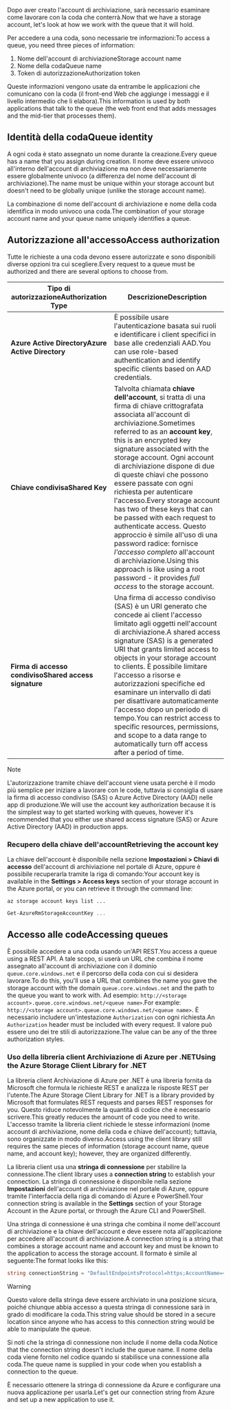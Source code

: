 <span data-ttu-id="f483e-101">Dopo aver creato l'account di archiviazione, sarà necessario esaminare come lavorare con la coda che conterrà.</span><span class="sxs-lookup"><span data-stu-id="f483e-101">Now that we have a storage account, let's look at how we work with the queue that it will hold.</span></span>

<span data-ttu-id="f483e-102">Per accedere a una coda, sono necessarie tre informazioni:</span><span class="sxs-lookup"><span data-stu-id="f483e-102">To access a queue, you need three pieces of information:</span></span>

 1. <span data-ttu-id="f483e-103">Nome dell'account di archiviazione</span><span class="sxs-lookup"><span data-stu-id="f483e-103">Storage account name</span></span>
 2. <span data-ttu-id="f483e-104">Nome della coda</span><span class="sxs-lookup"><span data-stu-id="f483e-104">Queue name</span></span>
 3. <span data-ttu-id="f483e-105">Token di autorizzazione</span><span class="sxs-lookup"><span data-stu-id="f483e-105">Authorization token</span></span>

<span data-ttu-id="f483e-106">Queste informazioni vengono usate da entrambe le applicazioni che comunicano con la coda (il front-end Web che aggiunge i messaggi e il livello intermedio che li elabora).</span><span class="sxs-lookup"><span data-stu-id="f483e-106">This information is used by both applications that talk to the queue (the web front end that adds messages and the mid-tier that processes them).</span></span>

## <a name="queue-identity"></a><span data-ttu-id="f483e-107">Identità della coda</span><span class="sxs-lookup"><span data-stu-id="f483e-107">Queue identity</span></span>

<span data-ttu-id="f483e-108">A ogni coda è stato assegnato un nome durante la creazione.</span><span class="sxs-lookup"><span data-stu-id="f483e-108">Every queue has a name that you assign during creation.</span></span> <span data-ttu-id="f483e-109">Il nome deve essere univoco all'interno dell'account di archiviazione ma non deve necessariamente essere globalmente univoco (a differenza del nome dell'account di archiviazione).</span><span class="sxs-lookup"><span data-stu-id="f483e-109">The name must be unique within your storage account but doesn't need to be globally unique (unlike the storage account name).</span></span>

<span data-ttu-id="f483e-110">La combinazione di nome dell'account di archiviazione e nome della coda identifica in modo univoco una coda.</span><span class="sxs-lookup"><span data-stu-id="f483e-110">The combination of your storage account name and your queue name uniquely identifies a queue.</span></span>

## <a name="access-authorization"></a><span data-ttu-id="f483e-111">Autorizzazione all'accesso</span><span class="sxs-lookup"><span data-stu-id="f483e-111">Access authorization</span></span>

<span data-ttu-id="f483e-112">Tutte le richieste a una coda devono essere autorizzate e sono disponibili diverse opzioni tra cui scegliere.</span><span class="sxs-lookup"><span data-stu-id="f483e-112">Every request to a queue must be authorized and there are several options to choose from.</span></span>

| <span data-ttu-id="f483e-113">Tipo di autorizzazione</span><span class="sxs-lookup"><span data-stu-id="f483e-113">Authorization Type</span></span> | <span data-ttu-id="f483e-114">Descrizione</span><span class="sxs-lookup"><span data-stu-id="f483e-114">Description</span></span> |
|--------------------|-------------|
| <span data-ttu-id="f483e-115">**Azure Active Directory**</span><span class="sxs-lookup"><span data-stu-id="f483e-115">**Azure Active Directory**</span></span> | <span data-ttu-id="f483e-116">È possibile usare l'autenticazione basata sui ruoli e identificare i client specifici in base alle credenziali AAD.</span><span class="sxs-lookup"><span data-stu-id="f483e-116">You can use role-based authentication and identify specific clients based on AAD credentials.</span></span> |
| <span data-ttu-id="f483e-117">**Chiave condivisa**</span><span class="sxs-lookup"><span data-stu-id="f483e-117">**Shared Key**</span></span> | <span data-ttu-id="f483e-118">Talvolta chiamata **chiave dell'account**, si tratta di una firma di chiave crittografata associata all'account di archiviazione.</span><span class="sxs-lookup"><span data-stu-id="f483e-118">Sometimes referred to as an **account key**, this is an encrypted key signature associated with the storage account.</span></span> <span data-ttu-id="f483e-119">Ogni account di archiviazione dispone di due di queste chiavi che possono essere passate con ogni richiesta per autenticare l'accesso.</span><span class="sxs-lookup"><span data-stu-id="f483e-119">Every storage account has two of these keys that can be passed with each request to authenticate access.</span></span> <span data-ttu-id="f483e-120">Questo approccio è simile all'uso di una password radice: fornisce _l'accesso completo_ all'account di archiviazione.</span><span class="sxs-lookup"><span data-stu-id="f483e-120">Using this approach is like using a root password - it provides _full access_ to the storage account.</span></span> |
| <span data-ttu-id="f483e-121">**Firma di accesso condiviso**</span><span class="sxs-lookup"><span data-stu-id="f483e-121">**Shared access signature**</span></span> | <span data-ttu-id="f483e-122">Una firma di accesso condiviso (SAS) è un URI generato che concede ai client l'accesso limitato agli oggetti nell'account di archiviazione.</span><span class="sxs-lookup"><span data-stu-id="f483e-122">A shared access signature (SAS) is a generated URI that grants limited access to objects in your storage account to clients.</span></span> <span data-ttu-id="f483e-123">È possibile limitare l'accesso a risorse e autorizzazioni specifiche ed esaminare un intervallo di dati per disattivare automaticamente l'accesso dopo un periodo di tempo.</span><span class="sxs-lookup"><span data-stu-id="f483e-123">You can restrict access to specific resources, permissions, and scope to a data range to automatically turn off access after a period of time.</span></span>  |

> [!NOTE]
> <span data-ttu-id="f483e-124">L'autorizzazione tramite chiave dell'account viene usata perché è il modo più semplice per iniziare a lavorare con le code, tuttavia si consiglia di usare la firma di accesso condiviso (SAS) o Azure Active Directory (AAD) nelle app di produzione.</span><span class="sxs-lookup"><span data-stu-id="f483e-124">We will use the account key authorization because it is the simplest way to get started working with queues, however it's recommended that you either use shared access signature (SAS) or Azure Active Directory (AAD) in production apps.</span></span>

### <a name="retrieving-the-account-key"></a><span data-ttu-id="f483e-125">Recupero della chiave dell'account</span><span class="sxs-lookup"><span data-stu-id="f483e-125">Retrieving the account key</span></span>
 
<span data-ttu-id="f483e-126">La chiave dell'account è disponibile nella sezione **Impostazioni > Chiavi di accesso** dell'account di archiviazione nel portale di Azure, oppure è possibile recuperarla tramite la riga di comando:</span><span class="sxs-lookup"><span data-stu-id="f483e-126">Your account key is available in the **Settings > Access keys** section of your storage account in the Azure portal, or you can retrieve it through the command line:</span></span>

```azurecli
az storage account keys list ...
```

```powershell
Get-AzureRmStorageAccountKey ...
```

## <a name="accessing-queues"></a><span data-ttu-id="f483e-127">Accesso alle code</span><span class="sxs-lookup"><span data-stu-id="f483e-127">Accessing queues</span></span>

<span data-ttu-id="f483e-128">È possibile accedere a una coda usando un'API REST.</span><span class="sxs-lookup"><span data-stu-id="f483e-128">You access a queue using a REST API.</span></span> <span data-ttu-id="f483e-129">A tale scopo, si userà un URL che combina il nome assegnato all'account di archiviazione con il dominio `queue.core.windows.net` e il percorso della coda con cui si desidera lavorare.</span><span class="sxs-lookup"><span data-stu-id="f483e-129">To do this, you'll use a URL that combines the name you gave the storage account with the domain `queue.core.windows.net` and the path to the queue you want to work with.</span></span> <span data-ttu-id="f483e-130">Ad esempio: `http://<storage account>.queue.core.windows.net/<queue name>`.</span><span class="sxs-lookup"><span data-stu-id="f483e-130">For example: `http://<storage account>.queue.core.windows.net/<queue name>`.</span></span> <span data-ttu-id="f483e-131">È necessario includere un'intestazione `Authorization` con ogni richiesta.</span><span class="sxs-lookup"><span data-stu-id="f483e-131">An `Authorization` header must be included with every request.</span></span> <span data-ttu-id="f483e-132">Il valore può essere uno dei tre stili di autorizzazione.</span><span class="sxs-lookup"><span data-stu-id="f483e-132">The value can be any of the three authorization styles.</span></span>

### <a name="using-the-azure-storage-client-library-for-net"></a><span data-ttu-id="f483e-133">Uso della libreria client Archiviazione di Azure per .NET</span><span class="sxs-lookup"><span data-stu-id="f483e-133">Using the Azure Storage Client Library for .NET</span></span>

<span data-ttu-id="f483e-134">La libreria client Archiviazione di Azure per .NET è una libreria fornita da Microsoft che formula le richieste REST e analizza le risposte REST per l'utente.</span><span class="sxs-lookup"><span data-stu-id="f483e-134">The Azure Storage Client Library for .NET is a library provided by Microsoft that formulates REST requests and parses REST responses for you.</span></span> <span data-ttu-id="f483e-135">Questo riduce notevolmente la quantità di codice che è necessario scrivere.</span><span class="sxs-lookup"><span data-stu-id="f483e-135">This greatly reduces the amount of code you need to write.</span></span> <span data-ttu-id="f483e-136">L'accesso tramite la libreria client richiede le stesse informazioni (nome account di archiviazione, nome della coda e chiave dell'account); tuttavia, sono organizzate in modo diverso.</span><span class="sxs-lookup"><span data-stu-id="f483e-136">Access using the client library still requires the same pieces of information (storage account name, queue name, and account key); however, they are organized differently.</span></span>

<span data-ttu-id="f483e-137">La libreria client usa una **stringa di connessione** per stabilire la connessione.</span><span class="sxs-lookup"><span data-stu-id="f483e-137">The client library uses a **connection string** to establish your connection.</span></span> <span data-ttu-id="f483e-138">La stringa di connessione è disponibile nella sezione **Impostazioni** dell'account di archiviazione nel portale di Azure, oppure tramite l'interfaccia della riga di comando di Azure e PowerShell.</span><span class="sxs-lookup"><span data-stu-id="f483e-138">Your connection string is available in the **Settings** section of your Storage Account in the Azure portal, or through the Azure CLI and PowerShell.</span></span>

<span data-ttu-id="f483e-139">Una stringa di connessione è una stringa che combina il nome dell'account di archiviazione e la chiave dell'account e deve essere nota all'applicazione per accedere all'account di archiviazione.</span><span class="sxs-lookup"><span data-stu-id="f483e-139">A connection string is a string that combines a storage account name and account key and must be known to the application to access the storage account.</span></span> <span data-ttu-id="f483e-140">Il formato è simile al seguente:</span><span class="sxs-lookup"><span data-stu-id="f483e-140">The format looks like this:</span></span>

```csharp
string connectionString = "DefaultEndpointsProtocol=https;AccountName=<your storage account name>;AccountKey=<your key>;EndpointSuffix=core.windows.net"
```

> [!WARNING]
> <span data-ttu-id="f483e-141">Questo valore della stringa deve essere archiviato in una posizione sicura, poiché chiunque abbia accesso a questa stringa di connessione sarà in grado di modificare la coda.</span><span class="sxs-lookup"><span data-stu-id="f483e-141">This string value should be stored in a secure location since anyone who has access to this connection string would be able to manipulate the queue.</span></span>

<span data-ttu-id="f483e-142">Si noti che la stringa di connessione non include il nome della coda.</span><span class="sxs-lookup"><span data-stu-id="f483e-142">Notice that the connection string doesn't include the queue name.</span></span> <span data-ttu-id="f483e-143">Il nome della coda viene fornito nel codice quando si stabilisce una connessione alla coda.</span><span class="sxs-lookup"><span data-stu-id="f483e-143">The queue name is supplied in your code when you establish a connection to the queue.</span></span>

<span data-ttu-id="f483e-144">È necessario ottenere la stringa di connessione da Azure e configurare una nuova applicazione per usarla.</span><span class="sxs-lookup"><span data-stu-id="f483e-144">Let's get our connection string from Azure and set up a new application to use it.</span></span>